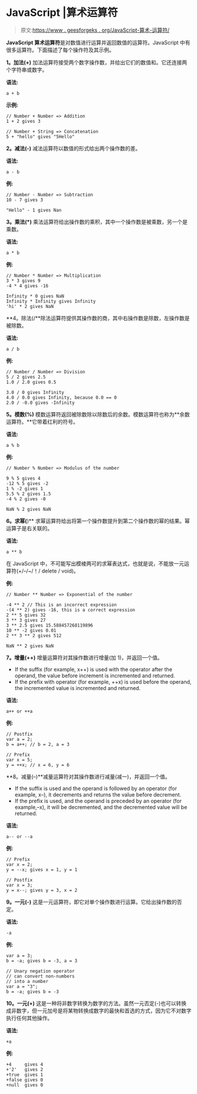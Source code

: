 # JavaScript |算术运算符

> 原文:[https://www . geesforgeks . org/JavaScript-算术-运算符/](https://www.geeksforgeeks.org/javascript-arithmetic-operators/)

**JavaScript 算术运算符**是对数值进行运算并返回数值的运算符。JavaScript 中有很多运算符。下面描述了每个操作符及其示例。

**1。加法(+)** 加法运算符接受两个数字操作数，并给出它们的数值和。它还连接两个字符串或数字。

**语法:**

```
a + b
```

**示例:**

```
// Number + Number => Addition
1 + 2 gives 3

// Number + String => Concatenation
5 + "hello" gives "5Hello"
```

**2。减法(-)** 减法运算符以数值的形式给出两个操作数的差。

**语法:**

```
a - b
```

**例:**

```
// Number - Number => Subtraction 
10 - 7 gives 3

"Hello" - 1 gives Nan
```

**3。乘法(*)** 乘法运算符给出操作数的乘积，其中一个操作数是被乘数，另一个是乘数。

**语法:**

```
a * b
```

**例:**

```
// Number * Number => Multiplication
3 * 3 gives 9
-4 * 4 gives -16

Infinity * 0 gives NaN
Infinity * Infinity gives Infinity
'hi' * 2 gives NaN
```

**4。除法(/**除法运算符提供其操作数的商，其中右操作数是除数，左操作数是被除数。

**语法:**

```
a / b
```

**例:**

```
// Number / Number => Division
5 / 2 gives 2.5
1.0 / 2.0 gives 0.5

3.0 / 0 gives Infinity
4.0 / 0.0 gives Infinity, because 0.0 == 0
2.0 / -0.0 gives -Infinity
```

**5。模数(%)** 模数运算符返回被除数除以除数后的余数。模数运算符也称为**余数运算符。**它带着红利的符号。

**语法:**

```
a % b
```

**例:**

```
// Number % Number => Modulus of the number

9 % 5 gives 4
-12 % 5 gives -2
1 % -2 gives 1
5.5 % 2 gives 1.5
-4 % 2 gives -0

NaN % 2 gives NaN
```

**6。求幂(**)** 求幂运算符给出将第一个操作数提升到第二个操作数的幂的结果。幂运算子是右关联的。

**语法:**

```
a ** b
```

在 JavaScript 中，不可能写出模棱两可的求幂表达式，也就是说，不能放一元运算符(+/–/~/！/ delete / void)。

**例:**

```
// Number ** Number => Exponential of the number

-4 ** 2 // This is an incorrect expression
-(4 ** 2) gives -16, this is a correct expression
2 ** 5 gives 32
3 ** 3 gives 27
3 ** 2.5 gives 15.588457268119896
10 ** -2 gives 0.01
2 ** 3 ** 2 gives 512

NaN ** 2 gives NaN
```

**7。增量(++)** 增量运算符对其操作数进行增量(加 1)，并返回一个值。

*   If the suffix (for example, x++) is used with the operator after the operand, the value before increment is incremented and returned.
*   If the prefix with operator (for example, ++x) is used before the operand, the incremented value is incremented and returned.

**语法:**

```
a++ or ++a
```

**例:**

```
// Postfix 
var a = 2;
b = a++; // b = 2, a = 3

// Prefix
var x = 5;
y = ++x; // x = 6, y = 6
```

**8。减量(–)**减量运算符对其操作数进行减量(减一)，并返回一个值。

*   If the suffix is used and the operand is followed by an operator (for example, x–), it decrements and returns the value before decrement.
*   If the prefix is used, and the operand is preceded by an operator (for example,–x), it will be decremented, and the decremented value will be returned.

**语法:**

```
a-- or --a
```

**例:**

```
// Prefix
var x = 2;
y = --x; gives x = 1, y = 1

// Postfix 
var x = 3;
y = x--; gives y = 3, x = 2
```

**9。一元(-)** 这是一元运算符，即它对单个操作数进行运算。它给出操作数的否定。

**语法:**

```
-a
```

**例:**

```
var a = 3;
b = -a; gives b = -3, a = 3

// Unary negation operator
// can convert non-numbers
// into a number
var a = "3";
b = -a; gives b = -3
```

**10。一元(+)** 这是一种将非数字转换为数字的方法。虽然一元否定(-)也可以转换成非数字，但一元加号是将某物转换成数字的最快和首选的方式，因为它不对数字执行任何其他操作。

**语法:**

```
+a
```

**例:**

```
+4     gives 4
+'2'   gives 2
+true  gives 1
+false gives 0
+null  gives 0
```